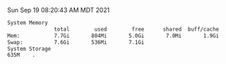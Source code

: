 Sun Sep 19 08:20:43 AM MDT 2021
```bash
System Memory
               total        used        free      shared  buff/cache   available
Mem:           7.7Gi       804Mi       5.0Gi       7.0Mi       1.9Gi       6.5Gi
Swap:          7.6Gi       536Mi       7.1Gi
System Storage
635M	.
```
```bash
